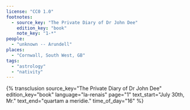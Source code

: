```yaml
---
license: "CC0 1.0"
footnotes:
  - source_key: "The Private Diary of Dr John Dee"
    edition_key: "book"
    note_key: "1-*"
people:
  - "unknown -- Arundell"
places:
  - "Cornwall, South West, GB"
tags:
  - "astrology"
  - "nativity"
---
```

{% transclusion
  source_key="The Private Diary of Dr John Dee"
  edition_key="book"
  language="la-renais"
  page="1"
  text_start="July 30th, Mr."
  text_end="quartam a meridie."
  time_of_day="16"
%}
